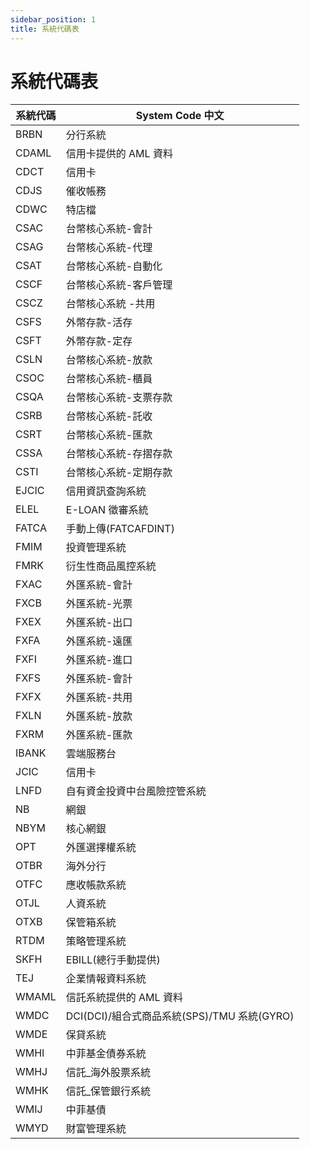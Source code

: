 ```yaml
---
sidebar_position: 1
title: 系統代碼表
---
```


# 系統代碼表

| 系統代碼 | System Code 中文                            |
| -------- | ------------------------------------------- |
| BRBN     | 分行系統                                    |
| CDAML    | 信用卡提供的 AML 資料                       |
| CDCT     | 信用卡                                      |
| CDJS     | 催收帳務                                    |
| CDWC     | 特店檔                                      |
| CSAC     | 台幣核心系統-會計                           |
| CSAG     | 台幣核心系統-代理                           |
| CSAT     | 台幣核心系統-自動化                         |
| CSCF     | 台幣核心系統-客戶管理                       |
| CSCZ     | 台幣核心系統 -共用                          |
| CSFS     | 外幣存款-活存                               |
| CSFT     | 外幣存款-定存                               |
| CSLN     | 台幣核心系統-放款                           |
| CSOC     | 台幣核心系統-櫃員                           |
| CSQA     | 台幣核心系統-支票存款                       |
| CSRB     | 台幣核心系統-託收                           |
| CSRT     | 台幣核心系統-匯款                           |
| CSSA     | 台幣核心系統-存摺存款                       |
| CSTI     | 台幣核心系統-定期存款                       |
| EJCIC    | 信用資訊查詢系統                            |
| ELEL     | E-LOAN 徵審系統                             |
| FATCA    | 手動上傳(FATCAFDINT)                        |
| FMIM     | 投資管理系統                                |
| FMRK     | 衍生性商品風控系統                          |
| FXAC     | 外匯系統-會計                               |
| FXCB     | 外匯系統-光票                               |
| FXEX     | 外匯系統-出口                               |
| FXFA     | 外匯系統-遠匯                               |
| FXFI     | 外匯系統-進口                               |
| FXFS     | 外匯系統-會計                               |
| FXFX     | 外匯系統-共用                               |
| FXLN     | 外匯系統-放款                               |
| FXRM     | 外匯系統-匯款                               |
| IBANK    | 雲端服務台                                  |
| JCIC     | 信用卡                                      |
| LNFD     | 自有資金投資中台風險控管系統                |
| NB       | 網銀                                        |
| NBYM     | 核心網銀                                    |
| OPT      | 外匯選擇權系統                              |
| OTBR     | 海外分行                                    |
| OTFC     | 應收帳款系統                                |
| OTJL     | 人資系統                                    |
| OTXB     | 保管箱系統                                  |
| RTDM     | 策略管理系統                                |
| SKFH     | EBILL(總行手動提供)                         |
| TEJ      | 企業情報資料系統                            |
| WMAML    | 信託系統提供的 AML 資料                     |
| WMDC     | DCI(DCI)/組合式商品系統(SPS)/TMU 系統(GYRO) |
| WMDE     | 保貸系統                                    |
| WMHI     | 中菲基金債券系統                            |
| WMHJ     | 信託_海外股票系統                          |
| WMHK     | 信託_保管銀行系統                          |
| WMIJ     | 中菲基債                                    |
| WMYD     | 財富管理系統                                |


